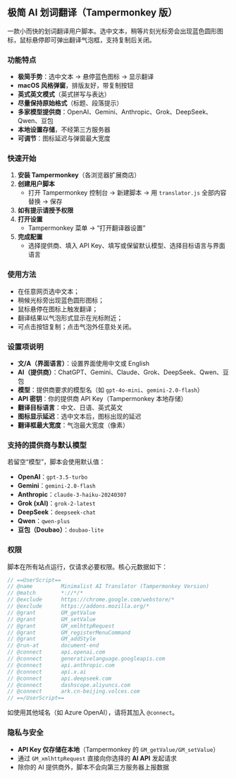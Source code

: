 ## 极简 AI 划词翻译（Tampermonkey 版）

一款小而快的划词翻译用户脚本。选中文本，稍等片刻光标旁会出现蓝色圆形图标，鼠标悬停即可弹出翻译气泡框，支持复制后关闭。

### 功能特点

- **极简手势**：选中文本 → 悬停蓝色图标 → 显示翻译
- **macOS 风格弹窗**，排版友好，带复制按钮
- **英式英文模式**（英式拼写与表达）
- **尽量保持原始格式**（标题、段落提示）
- **多家模型提供商**：OpenAI、Gemini、Anthropic、Grok、DeepSeek、Qwen、豆包
- **本地设置存储**，不经第三方服务器
- **可调节**：图标延迟与弹窗最大宽度

### 快速开始

1. **安装 Tampermonkey**（各浏览器扩展商店）
2. **创建用户脚本**
   - 打开 Tampermonkey 控制台 → 新建脚本 → 用 `translator.js` 全部内容替换 → 保存
3. **如有提示请授予权限**
4. **打开设置**
   - Tampermonkey 菜单 → “打开翻译器设置”
5. **完成配置**
   - 选择提供商、填入 API Key、填写或保留默认模型、选择目标语言与界面语言

### 使用方法

- 在任意网页选中文本；
- 稍候光标旁出现蓝色圆形图标；
- 鼠标悬停在图标上触发翻译；
- 翻译结果以气泡形式显示在光标附近；
- 可点击按钮复制；点击气泡外任意处关闭。

### 设置项说明

- **文/A（界面语言）**：设置界面使用中文或 English
- **AI（提供商）**：ChatGPT、Gemini、Claude、Grok、DeepSeek、Qwen、豆包
- **模型**：提供商要求的模型名（如 `gpt-4o-mini`、`gemini-2.0-flash`）
- **API 密钥**：你的提供商 API Key（Tampermonkey 本地存储）
- **翻译目标语言**：中文、日语、英式英文
- **图标显示延迟**：选中文本后，图标出现的延迟
- **翻译框最大宽度**：气泡最大宽度（像素）

### 支持的提供商与默认模型

若留空“模型”，脚本会使用默认值：

- **OpenAI**：`gpt-3.5-turbo`
- **Gemini**：`gemini-2.0-flash`
- **Anthropic**：`claude-3-haiku-20240307`
- **Grok (xAI)**：`grok-2-latest`
- **DeepSeek**：`deepseek-chat`
- **Qwen**：`qwen-plus`
- **豆包（Doubao）**：`doubao-lite`

### 权限

脚本在所有站点运行，仅请求必要权限。核心元数据如下：

```1:23:translator.js
// ==UserScript==
// @name         Minimalist AI Translator (Tampermonkey Version)
// @match        *://*/*
// @exclude      https://chrome.google.com/webstore/*
// @exclude      https://addons.mozilla.org/*
// @grant        GM_getValue
// @grant        GM_setValue
// @grant        GM_xmlhttpRequest
// @grant        GM_registerMenuCommand
// @grant        GM_addStyle
// @run-at       document-end
// @connect      api.openai.com
// @connect      generativelanguage.googleapis.com
// @connect      api.anthropic.com
// @connect      api.x.ai
// @connect      api.deepseek.com
// @connect      dashscope.aliyuncs.com
// @connect      ark.cn-beijing.volces.com
// ==/UserScript==
```

如使用其他域名（如 Azure OpenAI），请将其加入 `@connect`。

### 隐私与安全

- **API Key 仅存储在本地**（Tampermonkey 的 `GM_getValue/GM_setValue`）
- 通过 `GM_xmlhttpRequest` 直接向你选择的 **AI API** 发起请求
- 除你的 AI 提供商外，脚本不会向第三方服务器上报数据
